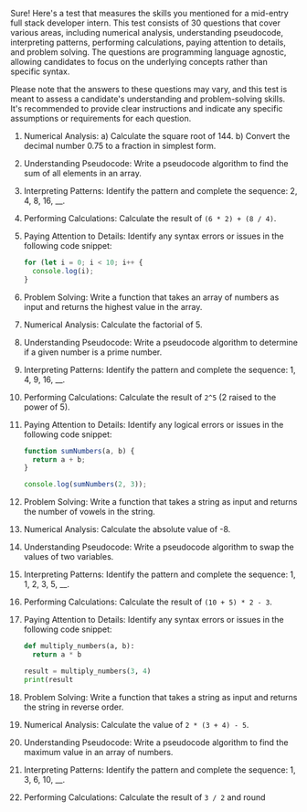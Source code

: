 Sure! Here's a test that measures the skills you mentioned for a mid-entry full stack developer intern. This test consists of 30 questions that cover various areas, including numerical analysis, understanding pseudocode, interpreting patterns, performing calculations, paying attention to details, and problem solving. The questions are programming language agnostic, allowing candidates to focus on the underlying concepts rather than specific syntax.

Please note that the answers to these questions may vary, and this test is meant to assess a candidate's understanding and problem-solving skills. It's recommended to provide clear instructions and indicate any specific assumptions or requirements for each question.

1. Numerical Analysis:
   a) Calculate the square root of 144.
   b) Convert the decimal number 0.75 to a fraction in simplest form.

2. Understanding Pseudocode:
   Write a pseudocode algorithm to find the sum of all elements in an array.

3. Interpreting Patterns:
   Identify the pattern and complete the sequence:
   2, 4, 8, 16, __.

4. Performing Calculations:
   Calculate the result of `(6 * 2) + (8 / 4)`.

5. Paying Attention to Details:
   Identify any syntax errors or issues in the following code snippet:
   ```javascript
   for (let i = 0; i < 10; i++ {
     console.log(i);
   }
   ```

6. Problem Solving:
   Write a function that takes an array of numbers as input and returns the highest value in the array.

7. Numerical Analysis:
   Calculate the factorial of 5.

8. Understanding Pseudocode:
   Write a pseudocode algorithm to determine if a given number is a prime number.

9. Interpreting Patterns:
   Identify the pattern and complete the sequence:
   1, 4, 9, 16, __.

10. Performing Calculations:
    Calculate the result of `2^5` (2 raised to the power of 5).

11. Paying Attention to Details:
    Identify any logical errors or issues in the following code snippet:
    ```javascript
    function sumNumbers(a, b) {
      return a + b;
    }
    
    console.log(sumNumbers(2, 3));
    ```

12. Problem Solving:
    Write a function that takes a string as input and returns the number of vowels in the string.

13. Numerical Analysis:
    Calculate the absolute value of -8.

14. Understanding Pseudocode:
    Write a pseudocode algorithm to swap the values of two variables.

15. Interpreting Patterns:
    Identify the pattern and complete the sequence:
    1, 1, 2, 3, 5, __.

16. Performing Calculations:
    Calculate the result of `(10 + 5) * 2 - 3`.

17. Paying Attention to Details:
    Identify any syntax errors or issues in the following code snippet:
    ```python
    def multiply_numbers(a, b):
      return a * b
    
    result = multiply_numbers(3, 4)
    print(result
    ```

18. Problem Solving:
    Write a function that takes a string as input and returns the string in reverse order.

19. Numerical Analysis:
    Calculate the value of `2 * (3 + 4) - 5`.

20. Understanding Pseudocode:
    Write a pseudocode algorithm to find the maximum value in an array of numbers.

21. Interpreting Patterns:
    Identify the pattern and complete the sequence:
    1, 3, 6, 10, __.

22. Performing Calculations:
    Calculate the result of `3 / 2` and round